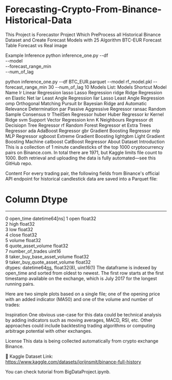 # Forecasting-Crypto-From-Binance-Historical-Data

This Project is Forecastor Project Which PreProcess all Historical Binance Dataset and Create Forecast Models with 25 Algorithm
BTC-EUR Forecast Table Forecast vs Real
image

Example Inference
python inference_one.py --df <Path to Parquet File> \
                        --model <Path to Trained Model> \
                        --forecast_range_min <Forecast Range in Mintes> \
                        --num_of_lag <Number of Lags which trained in Model>

python inference_one.py --df BTC_EUR.parquet --model rf_model.pkl --forecast_range_min 30 --num_of_lag 10
Models List:
Models Shortcut	Model Name
lr	Linear Regression
lasso	Lasso Regression
ridge	Ridge Regression
en	Elastic Net
lar	Least Angle Regression
llar	Lasso Least Angle Regression
omp	Orthogonal Matching Pursuit
br	Bayesian Ridge
ard	Automatic Relevance Determination
par	Passive Aggressive Regressor
ransac	Random Sample Consensus
tr	TheilSen Regressor
huber	Huber Regressor
kr	Kernel Ridge
svm	Support Vector Regression
knn	K Neighbours Regressor
dt	Decisiopn Tree Regressor
rf	Random Forest Regressor
et	Extra Trees Regressor
ada	AdaBoost Regressor
gbr	Gradient Boosting Regressor
mlp	MLP Regressor
xgboost	Extreme Gradient Boosting
lightgbm	Light Gradient Boosting Machine
catboost	CatBoost Regressor
About Dataset
Introduction
This is a collection of 1 minute candlesticks of the top 1000 cryptocurrency pairs on Binance.com. In total there are 1971, but Kaggle limits file count to 1000. Both retrieval and uploading the data is fully automated—see this GitHub repo.

Content
For every trading pair, the following fields from Binance's official API endpoint for historical candlestick data are saved into a Parquet file:

 #   Column                        Dtype         
---  ------                        -----         
 0   open_time                     datetime64[ns]
 1   open                          float32       
 2   high                          float32       
 3   low                           float32       
 4   close                         float32       
 5   volume                        float32       
 6   quote_asset_volume            float32       
 7   number_of_trades              uint16        
 8   taker_buy_base_asset_volume   float32       
 9   taker_buy_quote_asset_volume  float32       
dtypes: datetime64[ns](1), float32(8), uint16(1)
The dataframe is indexed by open_time and sorted from oldest to newest. The first row starts at the first timestamp available on the exchange, which is July 2017 for the longest running pairs.

Here are two simple plots based on a single file; one of the opening price with an added indicator (MA50) and one of the volume and number of trades:


Inspiration
One obvious use-case for this data could be technical analysis by adding indicators such as moving averages, MACD, RSI, etc. Other approaches could include backtesting trading algorithms or computing arbitrage potential with other exchanges.

License
This data is being collected automatically from crypto exchange Binance.

🥏 Kaggle Dataset Link: https://www.kaggle.com/datasets/jorijnsmit/binance-full-history

You can check tutorial from BigDataProject.ipynb.
